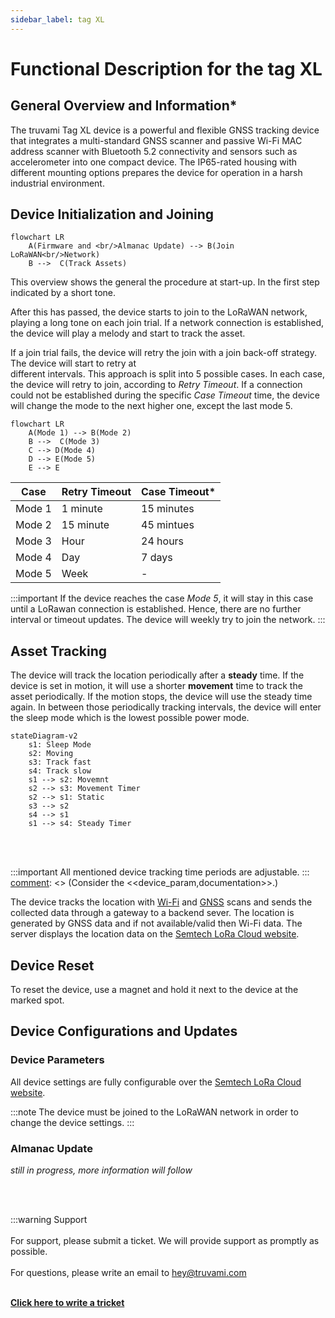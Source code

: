 ```yaml
---
sidebar_label: tag XL 
---
```


# Functional Description for the tag XL


## General Overview and Information*

The truvami Tag XL device is a powerful and flexible GNSS tracking device that integrates a multi-standard GNSS scanner 
and passive Wi-Fi MAC address scanner with Bluetooth 5.2 connectivity and sensors such as accelerometer into one 
compact device. The IP65-rated housing with different mounting options prepares the device for operation in a harsh 
industrial environment.

## Device Initialization and Joining

``` mermaid
flowchart LR
    A(Firmware and <br/>Almanac Update) --> B(Join LoRaWAN<br/>Network)
    B -->  C(Track Assets)
```

This overview shows the general the procedure at start-up. In the first step indicated by a short tone.

After this has passed, the device starts to join to the LoRaWAN network, playing a long tone on each join trial. 
If a network connection is established, the device will play a melody and start to track the asset. 

If a join trial fails, the device will retry the join with a join back-off strategy. The device will start to retry at  
different intervals. This approach is split into 5 possible cases. In each case, the device will retry to join, 
according to *Retry Timeout*. If a connection could not be established during the specific *Case Timeout* time, 
the device will change the mode to the next higher one, except the last mode 5. 

``` mermaid
flowchart LR
    A(Mode 1) --> B(Mode 2)
    B -->  C(Mode 3)
    C --> D(Mode 4)
    D --> E(Mode 5)
    E --> E
```


| Case   | Retry Timeout | Case Timeout* |
|--------|---------------|---------------|
| Mode 1 | 1 minute      | 15 minutes    |
| Mode 2 | 15 minute     | 45 mintues    |
| Mode 3 | Hour          | 24 hours      |
| Mode 4 | Day           | 7 days        |
| Mode 5 | Week          | -             |

:::important
    If the device reaches the case *Mode 5*, it will stay in this case until a LoRawan connection is established. 
    Hence, there are no further interval or timeout updates. The device will weekly try to join the network. 
    :::

## Asset Tracking

The device will track the location periodically after a **steady** time. If the device is set in motion, it will use a 
shorter **movement** time to track the asset periodically. If the motion stops, the device will use the steady time again.
In between those periodically tracking intervals, the device will enter the sleep mode which is the lowest possible 
power mode.

``` mermaid
stateDiagram-v2
    s1: Sleep Mode
    s2: Moving
    s3: Track fast
    s4: Track slow
    s1 --> s2: Movemnt
    s2 --> s3: Movement Timer 
    s2 --> s1: Static
    s3 --> s2
    s4 --> s1
    s1 --> s4: Steady Timer
```

<br> </br>

:::important
All mentioned device tracking time periods are adjustable. 
:::
[comment]: <> (Consider the <<device_param,documentation>>.)


The device tracks the location with [Wi-Fi](https://en.wikipedia.org/wiki/Wi-Fi) and 
[GNSS](https://en.wikipedia.org/wiki/GNSS_applications) scans and sends the collected data through a gateway to a 
backend sever. The location is generated by GNSS data and if not available/valid then Wi-Fi data. The server displays 
the location data on the [Semtech LoRa Cloud website](https://atk.loracloud.com/device-tracking). 

## Device Reset

To reset the device, use a magnet and hold it next to the device at the marked spot.

## Device Configurations and Updates

### Device Parameters

All device settings are fully configurable over the [Semtech LoRa Cloud website](https://atk.loracloud.com/device-tracking).

[comment]: <> (!!! note)
:::note
    The device must be joined to the LoRaWAN network in order to change the device settings.
    :::


### Almanac Update

_still in progress, more information will follow_


<br></br>

:::warning Support 
<br></br>
For support, please submit a ticket. We will provide support as promptly as possible. <br></br>
For questions, please write an email to hey@truvami.com <br></br>

[**Click here to write a tricket**](https://truvami.com/service-request/)
